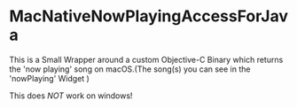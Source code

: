 # MacNativeNowPlayingAccessForJava

This is a Small Wrapper around a custom Objective-C Binary which returns the 'now playing' song on macOS.(The song(s) you can see in the 'nowPlaying' Widget )

This does *NOT* work on windows!
